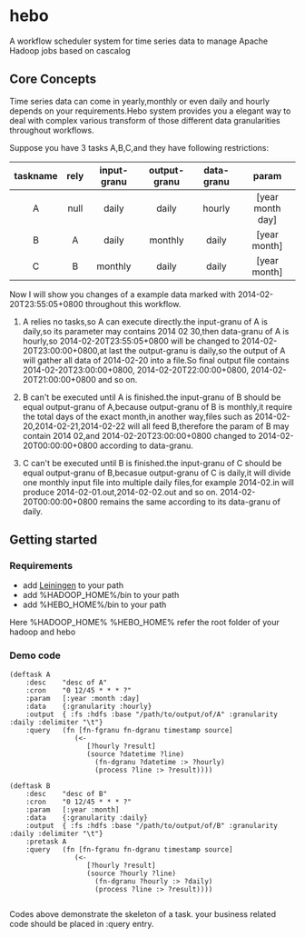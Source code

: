 hebo
====

A workflow scheduler system for time series data to manage Apache Hadoop jobs based on cascalog

## Core Concepts
Time series data can come in yearly,monthly or even daily and hourly depends on your requirements.Hebo system provides you a elegant way to deal with complex various transform of those different data granularities throughout workflows.

Suppose you have 3 tasks A,B,C,and they have following restrictions:

| taskname | rely   | input-granu | output-granu | data-granu |      param     |
|:--------:|:------:|:-----------:|:------------:|:----------:|:--------------:|
| A        | null   | daily       | daily        | hourly     |[year month day]|
| B        |   A    | daily       | monthly      | daily      |[year month]    |
| C        |   B    | monthly     | daily        | daily      |[year month]    |

 
Now I will show you changes of a example data marked with 2014-02-20T23:55:05+0800 throughout this workflow.

1. A relies no tasks,so A can execute directly.the input-granu of A is daily,so its parameter may contains 2014 02 30,then data-granu of A is hourly,so 2014-02-20T23:55:05+0800 will be changed to 2014-02-20T23:00:00+0800,at last the output-granu is daily,so the output of A will gather all data of 2014-02-20 into a file.So final output file contains 2014-02-20T23:00:00+0800, 2014-02-20T22:00:00+0800, 2014-02-20T21:00:00+0800 and so on. 

2. B can't be executed until A is finished.the input-granu of B should be equal output-granu of A,because output-granu of B is monthly,it require the total days of the exact month,in another way,files such as 2014-02-20,2014-02-21,2014-02-22 will all feed B,therefore the param of B may contain 2014 02,and 2014-02-20T23:00:00+0800 changed to 2014-02-20T00:00:00+0800 according to data-granu.

3. C can't be executed until B is finished.the input-granu of C should be equal output-granu of B,becasue output-granu of C is daily,it will divide one monthly input file into multiple daily files,for example 2014-02.in will produce 2014-02-01.out,2014-02-02.out and so on. 2014-02-20T00:00:00+0800 remains the same according to its data-granu of daily.

## Getting started

### Requirements
  * add [Leiningen](http://leiningen.org/) to your path
  * add %HADOOP_HOME%/bin to your path
  * add %HEBO_HOME%/bin to your path

Here %HADOOP_HOME% %HEBO_HOME% refer the root folder of your hadoop and hebo   

### Demo code
```
(deftask A
    :desc    "desc of A"
    :cron    "0 12/45 * * * ?"
    :param   [:year :month :day]
    :data    {:granularity :hourly}
    :output  { :fs :hdfs :base "/path/to/output/of/A" :granularity :daily :delimiter "\t"}
    :query   (fn [fn-fgranu fn-dgranu timestamp source]
                (<- 
                   [?hourly ?result]
                   (source ?datetime ?line)
                     (fn-dgranu ?datetime :> ?hourly)
                     (process ?line :> ?result))))
```
```
(deftask B
    :desc    "desc of B"
    :cron    "0 12/45 * * * ?"
    :param   [:year :month]
    :data    {:granularity :daily}
    :output  { :fs :hdfs :base "/path/to/output/of/B" :granularity :daily :delimiter "\t"}
    :pretask A
    :query   (fn [fn-fgranu fn-dgranu timestamp source]
                (<- 
                   [?hourly ?result]
                   (source ?hourly ?line)
                     (fn-dgranu ?hourly :> ?daily)
                     (process ?line :> ?result))))
                     
```
Codes above demonstrate the skeleton of a task. your business related code should be placed in :query entry.

